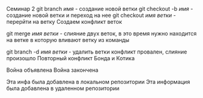 
Семинар 2
git branch *имя* - создание новой ветки
git checkout -b *имя* - создание новой ветки и переход на нее
git checkout *имя ветки* - перерйти на ветку
Создаем конфликт веток 

git merge *имя ветки* - слияние двух веток, в это время нужно находится на ветке в которую вливают ветку из команды

git branch -d *имя ветки* - удалить ветки
конфликт провален, слияние произошло
Повторный конфликт Бонда и Котика











Война объявлена
Война закончена 

Эта инфа была добавлена в локальном репозитории
Эта информация была добавлена в удаленном репозитории
